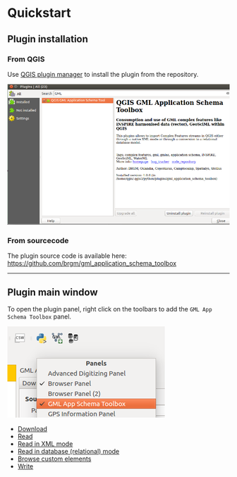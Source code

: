 # Quickstart

## Plugin installation

### From QGIS

Use [QGIS plugin manager](http://docs.qgis.org/2.14/en/docs/training_manual/qgis_plugins/fetching_plugins.html) to install the plugin from the repository.

![Plugin manager](../static/img/install-plugin.png)

### From sourcecode

The plugin source code is available here: https://github.com/brgm/gml_application_schema_toolbox

----

## Plugin main window

To open the plugin panel, right click on the toolbars to add the `GML App Schema Toolbox` panel.

![Enable toolbar](../static/img/overview-toolbar.png)

- [Download](DOWNLOAD.md)
- [Read](READ.md)
- [Read in XML mode](read_mode_xml.md)
- [Read in database (relational) mode](read_mode_db.md)
- [Browse custom elements](READ-CUSTOM.md)
- [Write](WRITE-FROM-DB.md)
